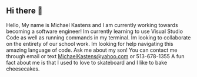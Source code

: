 ## Hi there 👋

<!--
**MichaelKastens/MichaelKastens** is a ✨ _special_ ✨ repository because its `README.md` (this file) appears on your GitHub profile.

Here are some ideas to get you started:

- 🔭 I’m currently working on ...
- 🌱 I’m currently learning ...
- 👯 I’m looking to collaborate on ...
- 🤔 I’m looking for help with ...
- 💬 Ask me about ...
- 📫 How to reach me: ...
- 😄 Pronouns: ...
- ⚡ Fun fact: ...
-->
Hello, My name is Michael Kastens and I am currently working towards becoming a software engineer!
Im currently learning to use Visual Studio Code as well as running commands in my terminal.
Im looking to collaborate on the entirety of our school work.
Im looking for help navigating this amazing language of code. 
Ask me about my son!
You can contact me through email or text MichaelKastens@yahoo.com or 513-678-1355
A fun fact about me is that I used to love to skateboard and I like to bake cheesecakes. 
